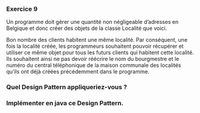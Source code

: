 ### Exercice 9

Un programme doit gérer une quantité non négligeable d’adresses en Belgique et
donc créer des objets de la classe Localité que voici.

Bon nombre des clients habitent une même localité. Par conséquent, une fois la
localité créée, les programmeurs souhaitent pouvoir récupérer et utiliser ce
même objet pour tous les futurs clients qui habitent cette localité. Ils souhaitent
ainsi ne pas devoir réécrire le nom du bourgmestre et le numéro du central
téléphonique de la maison communale des localités qu’ils ont déjà créées
précédemment dans le programme.

### Quel Design Pattern appliqueriez-vous ?

### Implémenter en java ce Design Pattern.